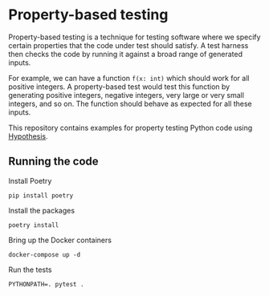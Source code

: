 # Property-based testing  

Property-based testing is a technique for testing software where we specify certain properties that the code under test should satisfy. 
A test harness then checks the code by running it against a broad range of generated inputs.   

For example, we can have a function `f(x: int)` which should work for all positive integers. A property-based test would test this function by generating 
positive integers, negative integers, very large or very small integers, and so on. The function should behave as expected for all these inputs.  

This repository contains examples for property testing Python code using [Hypothesis](https://hypothesis.readthedocs.io/en/latest/).  

## Running the code  

Install Poetry  

```shell
pip install poetry
```  

Install the packages  

```shell
poetry install
```  

Bring up the Docker containers

```shell
docker-compose up -d
```  

Run the tests  

```shell
PYTHONPATH=. pytest .
```